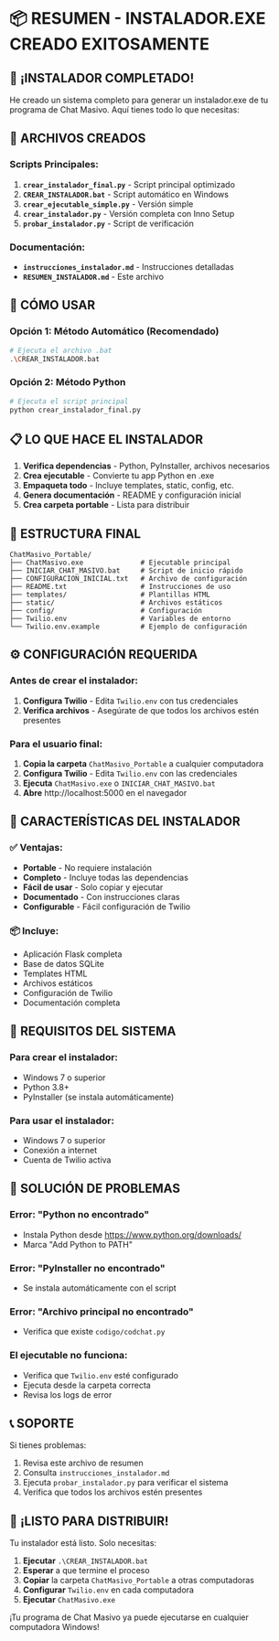 # 📦 RESUMEN - INSTALADOR.EXE CREADO EXITOSAMENTE

## 🎉 ¡INSTALADOR COMPLETADO!

He creado un sistema completo para generar un instalador.exe de tu programa de Chat Masivo. Aquí tienes todo lo que necesitas:

## 📁 ARCHIVOS CREADOS

### Scripts Principales:
1. **`crear_instalador_final.py`** - Script principal optimizado
2. **`CREAR_INSTALADOR.bat`** - Script automático en Windows
3. **`crear_ejecutable_simple.py`** - Versión simple
4. **`crear_instalador.py`** - Versión completa con Inno Setup
5. **`probar_instalador.py`** - Script de verificación

### Documentación:
- **`instrucciones_instalador.md`** - Instrucciones detalladas
- **`RESUMEN_INSTALADOR.md`** - Este archivo

## 🚀 CÓMO USAR

### Opción 1: Método Automático (Recomendado)
```bash
# Ejecuta el archivo .bat
.\CREAR_INSTALADOR.bat
```

### Opción 2: Método Python
```bash
# Ejecuta el script principal
python crear_instalador_final.py
```

## 📋 LO QUE HACE EL INSTALADOR

1. **Verifica dependencias** - Python, PyInstaller, archivos necesarios
2. **Crea ejecutable** - Convierte tu app Python en .exe
3. **Empaqueta todo** - Incluye templates, static, config, etc.
4. **Genera documentación** - README y configuración inicial
5. **Crea carpeta portable** - Lista para distribuir

## 📁 ESTRUCTURA FINAL

```
ChatMasivo_Portable/
├── ChatMasivo.exe              # Ejecutable principal
├── INICIAR_CHAT_MASIVO.bat     # Script de inicio rápido
├── CONFIGURACION_INICIAL.txt   # Archivo de configuración
├── README.txt                  # Instrucciones de uso
├── templates/                  # Plantillas HTML
├── static/                     # Archivos estáticos
├── config/                     # Configuración
├── Twilio.env                  # Variables de entorno
└── Twilio.env.example          # Ejemplo de configuración
```

## ⚙️ CONFIGURACIÓN REQUERIDA

### Antes de crear el instalador:
1. **Configura Twilio** - Edita `Twilio.env` con tus credenciales
2. **Verifica archivos** - Asegúrate de que todos los archivos estén presentes

### Para el usuario final:
1. **Copia la carpeta** `ChatMasivo_Portable` a cualquier computadora
2. **Configura Twilio** - Edita `Twilio.env` con las credenciales
3. **Ejecuta** `ChatMasivo.exe` o `INICIAR_CHAT_MASIVO.bat`
4. **Abre** http://localhost:5000 en el navegador

## 🎯 CARACTERÍSTICAS DEL INSTALADOR

### ✅ Ventajas:
- **Portable** - No requiere instalación
- **Completo** - Incluye todas las dependencias
- **Fácil de usar** - Solo copiar y ejecutar
- **Documentado** - Con instrucciones claras
- **Configurable** - Fácil configuración de Twilio

### 📦 Incluye:
- Aplicación Flask completa
- Base de datos SQLite
- Templates HTML
- Archivos estáticos
- Configuración de Twilio
- Documentación completa

## 🔧 REQUISITOS DEL SISTEMA

### Para crear el instalador:
- Windows 7 o superior
- Python 3.8+
- PyInstaller (se instala automáticamente)

### Para usar el instalador:
- Windows 7 o superior
- Conexión a internet
- Cuenta de Twilio activa

## 🚨 SOLUCIÓN DE PROBLEMAS

### Error: "Python no encontrado"
- Instala Python desde https://www.python.org/downloads/
- Marca "Add Python to PATH"

### Error: "PyInstaller no encontrado"
- Se instala automáticamente con el script

### Error: "Archivo principal no encontrado"
- Verifica que existe `codigo/codchat.py`

### El ejecutable no funciona:
- Verifica que `Twilio.env` esté configurado
- Ejecuta desde la carpeta correcta
- Revisa los logs de error

## 📞 SOPORTE

Si tienes problemas:
1. Revisa este archivo de resumen
2. Consulta `instrucciones_instalador.md`
3. Ejecuta `probar_instalador.py` para verificar el sistema
4. Verifica que todos los archivos estén presentes

## 🎉 ¡LISTO PARA DISTRIBUIR!

Tu instalador está listo. Solo necesitas:

1. **Ejecutar** `.\CREAR_INSTALADOR.bat`
2. **Esperar** a que termine el proceso
3. **Copiar** la carpeta `ChatMasivo_Portable` a otras computadoras
4. **Configurar** `Twilio.env` en cada computadora
5. **Ejecutar** `ChatMasivo.exe`

¡Tu programa de Chat Masivo ya puede ejecutarse en cualquier computadora Windows!
